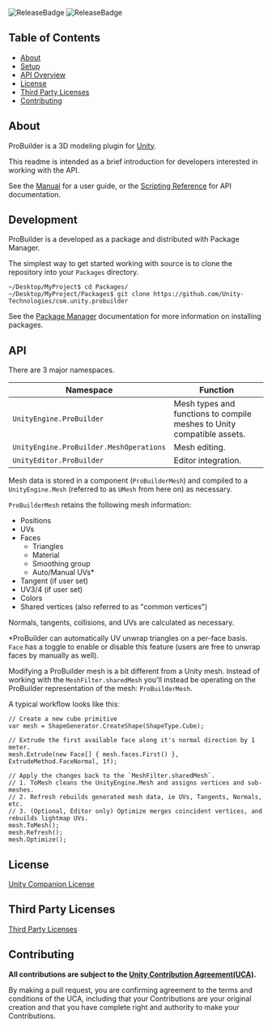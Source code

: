 ![ReleaseBadge](https://badges.cds.internal.unity3d.com/packages/com.unity.probuilder/release-badge.svg)
![ReleaseBadge](https://badges.cds.internal.unity3d.com/packages/com.unity.probuilder/candidates-badge.svg)


## Table of Contents

- [About](#about)
- [Setup](#development)
- [API Overview](#api)
- [License](#license)
- [Third Party Licenses](#third-party-licenses)
- [Contributing](#contributing)

## About

ProBuilder is a 3D modeling plugin for [Unity](https://unity3d.com).

This readme is intended as a brief introduction for developers interested in working with the API.

See the [Manual](https://docs.unity3d.com/Packages/com.unity.probuilder@4.0/manual/index.html) for a user guide, or the [Scripting Reference](https://docs.unity3d.com/Packages/com.unity.probuilder@4.0/api/index.html) for API documentation.

## Development

ProBuilder is a developed as a package and distributed with Package Manager.

The simplest way to get started working with source is to clone the repository into your `Packages` directory.

```
~/Desktop/MyProject$ cd Packages/
~/Desktop/MyProject/Packages$ git clone https://github.com/Unity-Technologies/com.unity.probuilder
```

See the [Package Manager](https://docs.unity3d.com/Packages/com.unity.package-manager-ui@2.0/manual/index.html#installing-removing-disabling-and-updating-packages) documentation for more information on installing packages.

## API

There are 3 major namespaces.

| Namespace | Function |
|--|--|
| `UnityEngine.ProBuilder` | Mesh types and functions to compile meshes to Unity compatible assets. |
| `UnityEngine.ProBuilder.MeshOperations` | Mesh editing. |
| `UnityEditor.ProBuilder` | Editor integration. |

Mesh data is stored in a component (`ProBuilderMesh`) and compiled to a `UnityEngine.Mesh` (referred to as `UMesh` from here on) as necessary.

`ProBuilderMesh` retains the following mesh information:

- Positions
- UVs
- Faces
	- Triangles
	- Material
	- Smoothing group
	- Auto/Manual UVs*
- Tangent (if user set)
- UV3/4 (if user set)
- Colors
- Shared vertices (also referred to as "common vertices")

Normals, tangents, collisions, and UVs are calculated as necessary.

\*ProBuilder can automatically UV unwrap triangles on a per-face basis. `Face`
has a toggle to enable or disable this feature (users are free to unwrap faces
by manually as well).

Modifying a ProBuilder mesh is a bit different from a Unity mesh. Instead of
working with the `MeshFilter.sharedMesh` you'll instead be operating on the
ProBuilder representation of the mesh: `ProBuilderMesh`.

A typical workflow looks like this:

```
// Create a new cube primitive
var mesh = ShapeGenerator.CreateShape(ShapeType.Cube);

// Extrude the first available face along it's normal direction by 1 meter.
mesh.Extrude(new Face[] { mesh.faces.First() }, ExtrudeMethod.FaceNormal, 1f);

// Apply the changes back to the `MeshFilter.sharedMesh`.
// 1. ToMesh cleans the UnityEngine.Mesh and assigns vertices and sub-meshes.
// 2. Refresh rebuilds generated mesh data, ie UVs, Tangents, Normals, etc.
// 3. (Optional, Editor only) Optimize merges coincident vertices, and rebuilds lightmap UVs.
mesh.ToMesh();
mesh.Refresh();
mesh.Optimize();
```
## License

[Unity Companion License](LICENSE.md)

## Third Party Licenses<a name="third-party-licenses"></a>

[Third Party Licenses](https://github.com/Unity-Technologies/com.unity.probuilder/blob/master/com.unity.probuilder/Third%20Party%20Notices.md)

## Contributing

**All contributions are subject to the [Unity Contribution Agreement(UCA)](https://unity3d.com/legal/licenses/Unity_Contribution_Agreement).**

By making a pull request, you are confirming agreement to the terms and conditions of the UCA, including that your Contributions are your original creation and that you have complete right and authority to make your Contributions.
